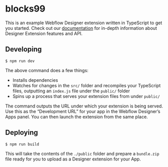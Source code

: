 # blocks99

This is an example Webflow Designer extension written in TypeScript to get you started. Check out our [documentation](https://docs.developers.webflow.com/v2.0.0/docs/create-a-designer-extensions) for in-depth information about Designer Extension features and API.

## Developing

```
$ npm run dev
```

The above command does a few things:
* Installs dependencies
* Watches for changes in the `src/` folder and recompiles your TypeScript files, outputting an `index.js` file under the `public/` folder
* Spins up a process that serves your extension files from under `public/`

The command outputs the URL under which your extension is being served. Use this as the “Development URL” for your app in the Webflow Designer’s Apps panel. You can then launch the extension from the same place.

## Deploying

```
$ npm run build
```

This will take the contents of the `./public` folder and prepare a `bundle.zip` file ready for you to upload as a Designer extension for your App.
